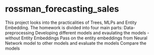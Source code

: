 # rossman_forecasting_sales
This project looks into the practicalities of Trees, MLPs and Entity Embedding. The homework is divided into four main parts: Data-preprocessing Developing different models and evaulating the models - without Entity Embeddings Pass on the entity embeddings from Neural Network model to other models and evaluate the models Compare the models
